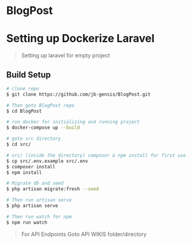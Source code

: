 # BlogPost

# Setting up Dockerize Laravel

> Setting up laravel for empty project

## Build Setup

```bash
# clone repo
$ git clone https://github.com/jb-gensis/BlogPost.git

# Then goto BlogPost repo
$ cd BlogPost

# run docker for initializing and running project
$ docker-compose up --build

# goto src directory 
$ cd src/

# src/ (inside the directory) composer & npm install for first use
$ cp src/.env.example src/.env
$ composer install
$ npm install

# Migrate db and seed 
$ php artisan migrate:fresh --seed

# Then run artisan serve
$ php artisan serve

# Then run watch for npm
$ npm run watch

```

> For API Endpoints
> Goto API WIKIS folder/directory

